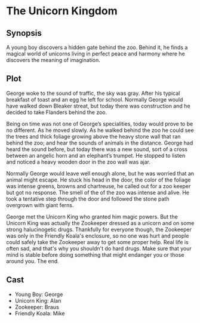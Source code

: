 # The Unicorn Kingdom

## Synopsis

A young boy discovers a hidden gate behind the zoo.
Behind it, he finds a magical world of unicorns living in perfect peace and harmony where he discovers the meaning of imagination.

## Plot

George woke to the sound of traffic, the sky was gray.
After his typical breakfast of toast and an egg he left for school.
Normally George would have walked down Bleaker streat, but today there was construction and he decided to take Flanders behind the zoo.

Being on time was not one of George’s specialities, today would prove to be no different.
As he moved slowly.
As he walked behind the zoo he could see the trees and thick foliage growing above the heavy stone wall that ran behind the zoo; and hear the sounds of animals in the distance.
George had heard the sound before, but today there was a new sound, sort of a cross between an angelic horn and an elephant’s trumpet.
He stopped to listen and noticed a heavy wooden door in the zoo wall was ajar.

Normally George would leave well enough alone, but he was worried that an animal might escape.
He stuck his head in the door, the color of the foliage was intense greens, browns and chartreuse, he called out for a zoo keeper but got no response.
The smell of the of the zoo was intense and alive.
He took a tentative step through the door and followed the stone path overgrown with giant ferns.

George met the Unicorn King who granted him magic powers. But the Unicorn King was actually the Zookeeper dressed as a unicorn and on some strong halucinogetic drugs. Thankfully for everyone though, the Zookeeper was only in the Friendly Koala's enclosure, so no one was hurt and people could safely take the Zookeeper away to get some proper help.
Real life is often sad, and that's why you shouldn't do hard drugs. Make sure that your mind is stable before doing something that might endanger you or those around you.
The end.

## Cast

* Young Boy: George
* Unicorn King: Alan
* Zookeeper: Braus
* Friendly Koala: Mike

